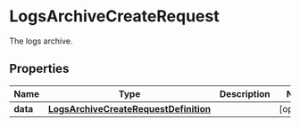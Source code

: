 

# LogsArchiveCreateRequest

The logs archive.

## Properties

Name | Type | Description | Notes
------------ | ------------- | ------------- | -------------
**data** | [**LogsArchiveCreateRequestDefinition**](LogsArchiveCreateRequestDefinition.md) |  |  [optional]



